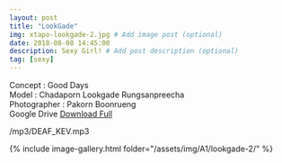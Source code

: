```yaml
---
layout: post
title: "LookGade"
img: xtapo-lookgade-2.jpg # Add image post (optional)
date: 2018-08-08 14:45:00
description: Sexy Girl! # Add post description (optional)
tag: [sexy]
---
```

Concept : Good Days  
Model : Chadaporn Lookgade Rungsanpreecha  
Photographer : Pakorn Boonrueng  
Google Drive [Download Full](http://gestyy.com/e0HSLJ)         

/mp3/DEAF_KEV.mp3

{% include image-gallery.html folder="/assets/img/A1/lookgade-2/" %}
